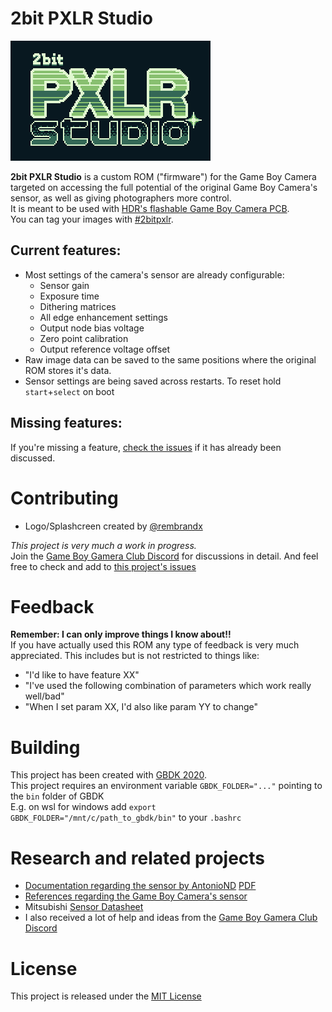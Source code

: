 # 2bit PXLR Studio
![2bit PXLR Studio Logo](assets/2bitpxlr.png "2bit PXLR Studio")

**2bit PXLR Studio** is a custom ROM ("firmware") for the Game Boy Camera targeted on accessing the full potential of the original Game Boy Camera's sensor, as well as giving photographers more control.   
It is meant to be used with [HDR's flashable Game Boy Camera PCB](https://github.com/HDR/Gameboy-Camera-Flashcart).   
You can tag your images with [#2bitpxlr](https://www.instagram.com/explore/tags/2bitpxlr/).   

## Current features:
+ Most settings of the camera's sensor are already configurable:
  + Sensor gain
  + Exposure time
  + Dithering matrices
  + All edge enhancement settings
  + Output node bias voltage
  + Zero point calibration
  + Output reference voltage offset
+ Raw image data can be saved to the same positions where the original ROM stores it's data.
+ Sensor settings are being saved across restarts. To reset hold `start`+`select` on boot

## Missing features:
If you're missing a feature, [check the issues](https://github.com/HerrZatacke/custom-camera-rom/issues) if it has already been discussed.   

# Contributing
* Logo/Splashcreen created by [@rembrandx](https://www.instagram.com/rembrandx/)

_This project is very much a work in progress._  
Join the [Game Boy Gamera Club Discord](https://discord.gg/C7WFJHG) for discussions in detail. And feel free to check and add to [this project's issues](https://github.com/HerrZatacke/custom-camera-rom/issues)  

# Feedback
**Remember: I can only improve things I know about!!**  
If you have actually used this ROM any type of feedback is very much appreciated. This includes but is not restricted to things like:
+ "I'd like to have feature XX"
+ "I've used the following combination of parameters which work really well/bad"
+ "When I set param XX, I'd also like param YY to change"

# Building
This project has been created with [GBDK 2020](https://github.com/gbdk-2020/gbdk-2020).  
This project requires an environment variable `GBDK_FOLDER="..."` pointing to the `bin` folder of GBDK  
E.g. on wsl for windows add `export GBDK_FOLDER="/mnt/c/path_to_gbdk/bin"` to your `.bashrc`

# Research and related projects
- [Documentation regarding the sensor by AntonioND](https://github.com/AntonioND/gbcam-rev-engineer) [PDF](https://github.com/AntonioND/gbcam-rev-engineer/blob/master/doc/gb_camera_doc_v1_1_1.pdf)
- [References regarding the Game Boy Camera's sensor](https://github.com/Raphael-Boichot/Play-with-the-Game-Boy-Camera-Mitsubishi-M64282FP-sensor)
- Mitsubishi [Sensor Datasheet](https://pdf1.alldatasheet.com/datasheet-pdf/view/146598/MITSUBISHI/M64282FP.html)
- I also received a lot of help and ideas from the [Game Boy Gamera Club Discord](https://discord.gg/C7WFJHG)

# License
This project is released under the [MIT License](LICENSE)
